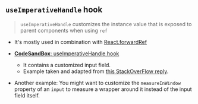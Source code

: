 ## `useImperativeHandle` hook

> `useImperativeHandle` customizes the instance value that is exposed to parent components when using `ref`
- It's mostly used in combination with [React.forwardRef](https://reactjs.org/docs/forwarding-refs.html)

- [**CodeSandBox**: useImperativeHandle hook](https://codesandbox.io/s/useimperativehandle-9vwqj)

    - It contains a customized input field.
    - Example taken and adapted from [this StackOverFlow reply](https://stackoverflow.com/a/57006787/3210677).

- Another example: You might want to customize the `measureInWindow` property of an `input` to measure a wrapper around it instead of the input field itself.
